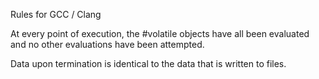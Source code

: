 Rules for GCC / Clang 

At every point of execution, the #volatile objects have all been evaluated and no other evaluations have been attempted. 

Data upon termination is identical to the data that is written to files.